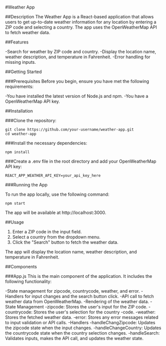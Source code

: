 #Weather App

##Description
The Weather App is a React-based application that allows users to get up-to-date weather information for any location by entering a ZIP code and selecting a country. The app uses the OpenWeatherMap API to fetch weather data.

##Features

-Search for weather by ZIP code and country.
-Display the location name, weather description, and temperature in Fahrenheit.
-Error handling for missing inputs.

##Getting Started

###Prerequisites
Before you begin, ensure you have met the following requirements:

-You have installed the latest version of Node.js and npm.
-You have a OpenWeatherMap API key.

##Installation

###Clone the repository:

```
git clone https://github.com/your-username/weather-app.git
cd weather-app
```

###Install the necessary dependencies:

```
npm install
```

###Create a .env file in the root directory and add your OpenWeatherMap API key:

```
REACT_APP_WEATHER_API_KEY=your_api_key_here
```

###Running the App

To run the app locally, use the following command:

```
npm start
```

The app will be available at http://localhost:3000.

##Usage

1. Enter a ZIP code in the input field.
2. Select a country from the dropdown menu.
3. Click the "Search" button to fetch the weather data.

The app will display the location name, weather description, and temperature in Fahrenheit.

##Components

###App.js
This is the main component of the application. It includes the following functionality:

-State management for zipcode, countrycode, weather, and error.
-Handlers for input changes and the search button click.
-API call to fetch weather data from OpenWeatherMap.
-Rendering of the weather data.
-State Management
    -zipcode: Stores the user's input for the ZIP code.
    -countrycode: Stores the user's selection for the country -code.
    -weather: Stores the fetched weather data.
    -error: Stores any error messages related to input validation or API calls.
-Handlers
-handleChangZipcode: Updates the zipcode state when the input changes.
-handleChangeCountry: Updates the countrycode state when the country selection changes.
-handleSearch: Validates inputs, makes the API call, and updates the weather state.